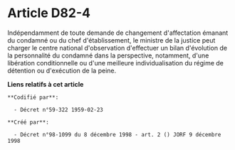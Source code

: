 # Article D82-4

Indépendamment de toute demande de changement d'affectation émanant du condamné ou du chef d'établissement, le ministre de la
justice peut charger le centre national d'observation d'effectuer un bilan d'évolution de la personnalité du condamné dans la
perspective, notamment, d'une libération conditionnelle ou d'une meilleure individualisation du régime de détention ou
d'exécution de la peine.

**Liens relatifs à cet article**

	**Codifié par**:

	  - Décret n°59-322 1959-02-23

	**Créé par**:

	  - Décret n°98-1099 du 8 décembre 1998 - art. 2 () JORF 9 décembre 1998

